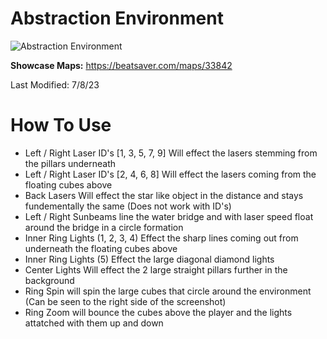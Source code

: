 # Abstraction Environment
![Abstraction Environment](Abstraction.png)

**Showcase Maps:**
https://beatsaver.com/maps/33842

Last Modified: 7/8/23

# How To Use

- Left / Right Laser ID's [1, 3, 5, 7, 9] Will effect the lasers stemming from the pillars underneath
- Left / Right Laser ID's [2, 4, 6, 8] Will effect the lasers coming from the floating cubes above
- Back Lasers Will effect the star like object in the distance and stays fundementally the same (Does not work with ID's)
- Left / Right Sunbeams line the water bridge and with laser speed float around the bridge in a circle formation
- Inner Ring Lights (1, 2, 3, 4) Effect the sharp lines coming out from underneath the floating cubes above
- Inner Ring Lights (5) Effect the large diagonal diamond lights
- Center Lights Will effect the 2 large straight pillars further in the background
- Ring Spin will spin the large cubes that circle around the environment (Can be seen to the right side of the screenshot)
- Ring Zoom will bounce the cubes above the player and the lights attatched with them up and down
